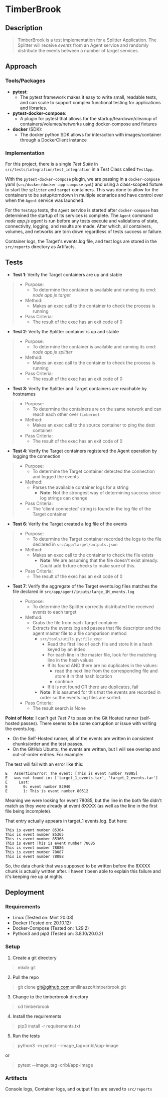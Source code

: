 # TimberBrook

## Description

> TimberBrook is a test implementation for a Splitter Application. The Splitter will receive *events* from an Agent 
> service and randomly distribute the events between a number of target services. 

## Approach

### Tools/Packages
* **pytest**:
  * The pytest framework makes it easy to write small, readable tests, and can scale to support complex functional testing for applications and libraries.
* **pytest-docker-compose**:
  * A plugin for pytest that allows for the startup/teardown/cleanup of containers/volumes/networks using docker-compose and fixtures
* **docker** (SDK):
  * The docker python SDK allows for interaction with images/container through a DockerClient instance

### Implementation

For this project, there is a single *Test Suite* in `src/tests/integration/test_integration` in a Test Class 
called `TestApp`. 

With the `pytest-docker-compose` plugin, we are passing in a `docker-compose` yaml 
(`src/docker/docker-app-compose.yml`) and using a class-scoped fixture to start the `splitter` and `target` containers.
This was done to allow for the containers to be setup/torndown in multiple scenarios and have control over when the 
`Agent` service was launched.

For the `TestApp` tests, the `Agent` service is started after `docker-compose` has determined the startup of its 
services is complete. The `Agent` command *node app.js agent* is run before any tests execute and validations of state, 
connectivity, logging, and results are made. After which, all containers, volumes, and networks are torn down 
regardless of tests success or failure.

Container logs, the Target's events.log file, and test logs are stored in the `src/reports` directory as Artifacts. 

## Tests

* **Test 1**: Verify the Target containers are up and stable
>  * Purpose:
>    * To determine the container is available and running its cmd: *node app.js target*
>  * Method:
>    * Makes an exec call to the container to check the process is running
>  * Pass Criteria:
>    * The result of the exec has an exit code of 0

* **Test 2**: Verify the Splitter container is up and stable
>  * Purpose:
>    * To determine the container is available and running its cmd: *node app.js splitter*
>  * Method:
>    * Makes an exec call to the container to check the process is running
>  * Pass Criteria:
>    * The result of the exec has an exit code of 0

* **Test 3**: Verify the Splitter and Target containers are reachable by hostnames
>  * Purpose:
>    * To determine the containers are on the same network and can reach each other over `timbernet`
>  * Method:
>    * Makes an exec call to the source container to ping the dest container
>  * Pass Criteria:
>    * The result of the exec has an exit code of 0

* **Test 4**: Verify the Target containers registered the Agent operation by logging the connection
>  * Purpose:
>    * To determine the Target container detected the connection and logged the events
>  * Method:
>    * Parses the available container logs for a string
>      * **Note**: Not the strongest way of determining success since log strings can change
>  * Pass Criteria:
>    * The 'client connected' string is found in the log file of the Target container

* **Test 6**: Verify the Target created a log file of the events
>  * Purpose:
>    * To determine the Target container recorded the logs to the file declared in `src/app/target/outputs.json`
>  * Method:
>    * Makes an exec call to the container to check the file exists
>      * **Note**: We are assuming that the file doesn't exist already. Could add fixture checks to make sure of this.
>  * Pass Criteria:
>    * The result of the exec has an exit code of 0

* **Test 7**: Verify the aggregate of the Target events.log files matches the file declared in `src/app/agent/inputs/large_1M_events.log`
>  * Purpose:
>    * To determine the Splitter correctly distributed the received events to each target
>  * Method:
>    * Grabs the file from each Target container
>    * Extracts the events.log and passes that file descriptor and the agent master file to a file comparison method
>      * `src/tools/utils.py:file_cmp`:
>        * Read the first line of each file and store it in a hash keyed by an index
>        * For each line in the master file, look for the matching line in the hash values
>        * If its found AND there are no duplicates in the values:
>           * read the next line from the corresponding file and store it in that hash location
>           * continue
>        * If it is not found OR there are duplicates, fail
>       * **Note**: It is assumed for this that the events are recorded in order so the events.log files are sorted.
>  * Pass Criteria:
>      * The result search is None
 
**Point of Note**:
I can't get *Test 7* to pass on the Git Hosted runner (self-hosted passes). There seems to be some corruption or issue with writing the events.log. 
* On the Self-Hosted runner, all of the events are written in consistent chunks/order and the test passes. 
* On the GitHub Ubuntu, the events are written, but I will see overlap and out-of-order entries. For example:

The test will fail with an error like this:

    E   AssertionError: The event: [This is event number 78085]
    E   was not found in: ['target_1_events.tar', 'target_2_events.tar']
    E     Last:
    E       0: event number 82940    
    E       1: This is event number 80512
 
Meaning we were looking for event 78085, but the line in the both file didn't match as they were already at event 8XXXX (as well as the line in the first file being incomplete).

That entry actually appears in target_1 events.log. But here:

    This is event number 85364
    This is event number 85365
    This is event number 85366
    This is event This is event number 78085
    This is event number 78086
    This is event number 78087
    This is event number 78088

So, the data chunk that was supposed to be written before the 8XXXX chunk is actually written after. I haven't been able to explain this failure and it's keeping me up at nights.


## Deployment

### Requirements
* Linux (Tested on: Mint 20.03)
* Docker (Tested on: 20.10.12)
* Docker-Compose (Tested on: 1.29.2)
* Python3 and pip3 (Tested on: 3.8.10/20.0.2)

### Setup
1. Create a git directory
> mkdir git

2. Pull the repo
> git clone git@github.com:smilinazzo/timberbrook.git

3. Change to the timberbrook directory
> cd timberbrook

4. Install the requirements
> pip3 install -r requirements.txt

5. Run the tests
> python3 -m pytest --image_tag=cribl/app-image

or
> pytest --image_tag=cribl/app-image

### Artifacts
Console logs, Container logs, and output files are saved to `src/reports`
